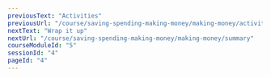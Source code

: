 ```yaml
---
previousText: "Activities"
previousUrl: "/course/saving-spending-making-money/making-money/activities"
nextText: "Wrap it up"
nextUrl: "/course/saving-spending-making-money/making-money/summary"
courseModuleId: "5"
sessionId: "4"
pageId: "4"
---
```



